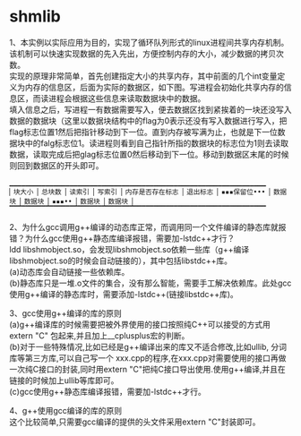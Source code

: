 # shmlib
1、本实例以实际应用为目的，实现了循环队列形式的linux进程间共享内存机制。该机制可以快速实现数据的先入先出，方便控制内存的大小，减少数据的拷贝次数。  
	实现的原理非常简单，首先创建指定大小的共享内存，其中前面的几个int变量定义为内存的信息区，后面为实际的数据区，如下图。写进程会初始化共享内存的信息区，而读进程会根据这些信息来读取数据块中的数据。  
	填入信息之后，写进程一有数据需要写入，便去数据区找到紧挨着的一块还没写入数据的数据块（这里以数据块结构中的flag为0表示还没有写入数据进行写入，把flag标志位置1然后把指针移动到下一位。直到内存被写满为止，也就是下一位数据块中的falg标志位1。读进程则看到自己指针所指的数据块的标志位为1则去读取数据，读取完成后把glag标志位置0然后移动到下一位。移动到数据区末尾的时候则回到数据区的开头即可。  
	
    ▁▁▁▁▁▁▁▁▁▁▁▁▁▁▁▁▁▁▁▁▁▁▁▁▁▁▁▁▁▁▁▁▁▁▁▁▁▁▁▁▁▁▁▁▁▁▁▁▁▁▁▁▁▁▁▁▁▁▁▁▁▁▁▁
    ▏块大小 ▏总块数 ▏读索引 ▏写索引 ▏内存是否存在标志 ▏退出标志 ▏▪▪▪保留位••• ▏数据块 ▏数据块 ▏▪▪▪•• ▏数据块 ▏数据块 ▏
    ▔▔▔▔▔▔▔▔▔▔▔▔▔▔▔▔▔▔▔▔▔▔▔▔▔▔▔▔▔▔▔▔▔▔▔▔▔▔▔▔▔▔▔▔▔▔▔▔▔▔▔▔▔▔▔▔▔▔▔▔▔▔▔▔ 

2、为什么gcc调用g++编译的动态库正常，而调用同一个文件编译的静态库就报错？为什么gcc使用g++静态库编译报错，需要加-lstdc++才行？  
	ldd libshmobject.so，会发现libshmobject.so依赖一些库（g++编译libshmobject.so的时候会自动链接的），其中包括libstdc++库。  
	(a)动态库会自动链接一些依赖库。  
	(b)静态库只是一堆.o文件的集合，没有那么智能，需要手工解决依赖库。此处gcc使用g++编译的静态库时，需要添加-lstdc++(链接libstdc++库)。  

3、gcc使用g++编译的库的原则  
	(a)g++编译库的时候需要把被外界使用的接口按照纯C++可以接受的方式用extern "C" 包起来,并且加上__cplusplus宏的判断。  
	(b)对于一些特殊情况,比如已经是g++编译出来的库又不适合修改,比如ullib, 分词库等第三方库,可以自己写一个 xxx.cpp的程序,在xxx.cpp对需要使用的接口再做一次纯C接口的封装,同时用extern "C"把纯C接口导出使用.使用g++编译,并且在链接的时候加上ullib等库即可。  
	(c)gcc使用g++静态库编译报错，需要加-lstdc++才行。  

4、g++使用gcc编译的库的原则  
	这个比较简单,只需要gcc编译的提供的头文件采用extern "C"封装即可。  

